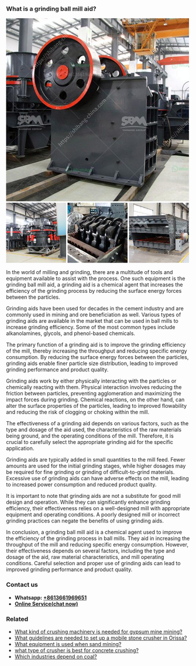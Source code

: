 <h3>What is a grinding ball mill aid?</h3><img src='1701742571.jpg' alt=''><p>In the world of milling and grinding, there are a multitude of tools and equipment available to assist with the process. One such equipment is the grinding ball mill aid, a grinding aid is a chemical agent that increases the efficiency of the grinding process by reducing the surface energy forces between the particles.</p><p>Grinding aids have been used for decades in the cement industry and are commonly used in mining and ore beneficiation as well. Various types of grinding aids are available in the market that can be used in ball mills to increase grinding efficiency. Some of the most common types include alkanolamines, glycols, and phenol-based chemicals.</p><p>The primary function of a grinding aid is to improve the grinding efficiency of the mill, thereby increasing the throughput and reducing specific energy consumption. By reducing the surface energy forces between the particles, grinding aids enable finer particle size distribution, leading to improved grinding performance and product quality.</p><p>Grinding aids work by either physically interacting with the particles or chemically reacting with them. Physical interaction involves reducing the friction between particles, preventing agglomeration and maximizing the impact forces during grinding. Chemical reactions, on the other hand, can alter the surface properties of the particles, leading to improved flowability and reducing the risk of clogging or choking within the mill.</p><p>The effectiveness of a grinding aid depends on various factors, such as the type and dosage of the aid used, the characteristics of the raw materials being ground, and the operating conditions of the mill. Therefore, it is crucial to carefully select the appropriate grinding aid for the specific application.</p><p>Grinding aids are typically added in small quantities to the mill feed. Fewer amounts are used for the initial grinding stages, while higher dosages may be required for fine grinding or grinding of difficult-to-grind materials. Excessive use of grinding aids can have adverse effects on the mill, leading to increased power consumption and reduced product quality.</p><p>It is important to note that grinding aids are not a substitute for good mill design and operation. While they can significantly enhance grinding efficiency, their effectiveness relies on a well-designed mill with appropriate equipment and operating conditions. A poorly designed mill or incorrect grinding practices can negate the benefits of using grinding aids.</p><p>In conclusion, a grinding ball mill aid is a chemical agent used to improve the efficiency of the grinding process in ball mills. They aid in increasing the throughput of the mill and reducing specific energy consumption. However, their effectiveness depends on several factors, including the type and dosage of the aid, raw material characteristics, and mill operating conditions. Careful selection and proper use of grinding aids can lead to improved grinding performance and product quality.</p><h3>Contact us</h3><ul><li><strong>Whatsapp:&nbsp;<a href="https://wa.me/8613661969651">+8613661969651</a></strong></li><li><a href="https://swt.shibang-china.com/?git&amp;zhl&amp;What is a grinding ball mill aid"><strong>Online Service(chat now)</strong></a></li></ul><h3>Related</h3><ul><li><a href='What kind of crushing machinery is needed for gypsum mine mining.md'>What kind of crushing machinery is needed for gypsum mine mining?</a></li><li><a href='What guidelines are needed to set up a mobile stone crusher in Orissa.md'>What guidelines are needed to set up a mobile stone crusher in Orissa?</a></li><li><a href='What equipment is used when sand mining.md'>What equipment is used when sand mining?</a></li><li><a href='what type of crusher is best for concrete crushing.md'>what type of crusher is best for concrete crushing?</a></li><li><a href='Which industries depend on coal.md'>Which industries depend on coal?</a></li></ul>